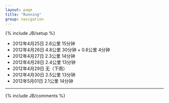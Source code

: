```yaml
---
layout: page
title: "Running"
group: navigation
---
```

{% include JB/setup %}

* 2012年4月25日 2.6公里 15分钟
* 2012年4月26日 4.8公里 30分钟 + 0.8公里 4分钟
* 2012年4月27日 2.3公里 14分钟
* 2012年4月28日 2.4公里 13分钟
* 2012年4月29日 无（下雨）
* 2012年4月30日 2.5公里 13分钟
* 2012年5月01日 2.1公里 14分钟

***

{% include JB/comments %}

